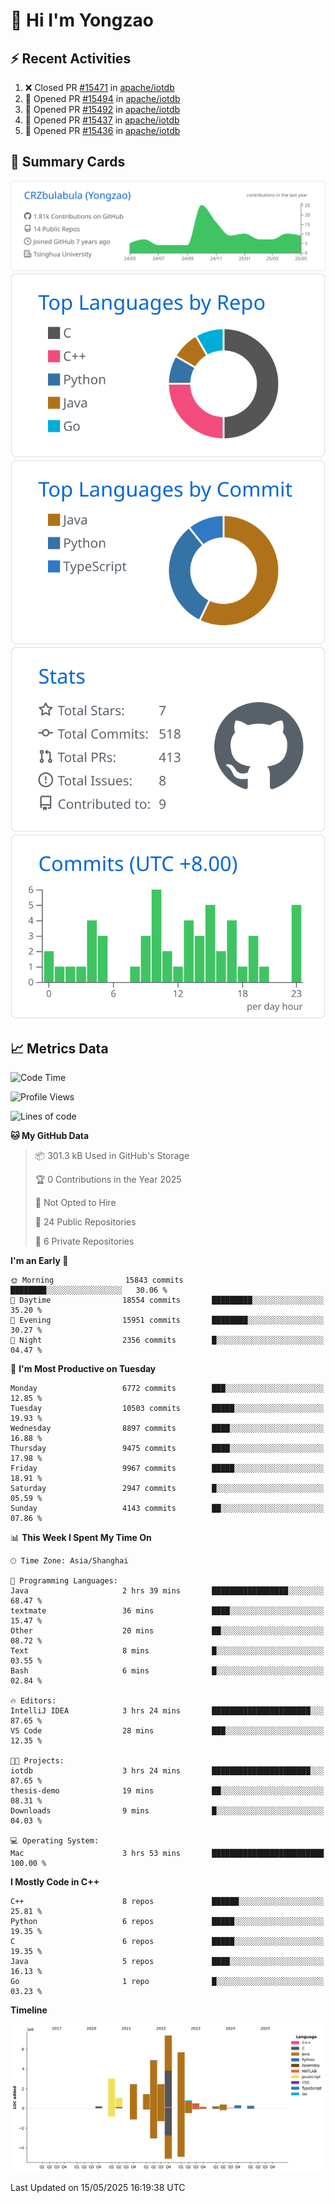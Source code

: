 # 👋 Hi I'm Yongzao

## ⚡ Recent Activities
<!--START_SECTION:activity-->
1. ❌ Closed PR [#15471](https://github.com/apache/iotdb/pull/15471) in [apache/iotdb](https://github.com/apache/iotdb)
2. 💪 Opened PR [#15494](https://github.com/apache/iotdb/pull/15494) in [apache/iotdb](https://github.com/apache/iotdb)
3. 💪 Opened PR [#15492](https://github.com/apache/iotdb/pull/15492) in [apache/iotdb](https://github.com/apache/iotdb)
4. 💪 Opened PR [#15437](https://github.com/apache/iotdb/pull/15437) in [apache/iotdb](https://github.com/apache/iotdb)
5. 💪 Opened PR [#15436](https://github.com/apache/iotdb/pull/15436) in [apache/iotdb](https://github.com/apache/iotdb)
<!--END_SECTION:activity-->

## 🎑 Summary Cards

[![](https://raw.githubusercontent.com/CRZbulabula/CRZbulabula/main/profile-summary-card-output/github/0-profile-details.svg)](https://github.com/vn7n24fzkq/github-profile-summary-cards)
[![](https://raw.githubusercontent.com/CRZbulabula/CRZbulabula/main/profile-summary-card-output/github/1-repos-per-language.svg)](https://github.com/vn7n24fzkq/github-profile-summary-cards) [![](https://raw.githubusercontent.com/CRZbulabula/CRZbulabula/main/profile-summary-card-output/github/2-most-commit-language.svg)](https://github.com/vn7n24fzkq/github-profile-summary-cards)
[![](https://raw.githubusercontent.com/CRZbulabula/CRZbulabula/main/profile-summary-card-output/github/3-stats.svg)](https://github.com/vn7n24fzkq/github-profile-summary-cards) [![](https://raw.githubusercontent.com/CRZbulabula/CRZbulabula/main/profile-summary-card-output/github/4-productive-time.svg)](https://github.com/vn7n24fzkq/github-profile-summary-cards)

## 📈 Metrics Data

<!--START_SECTION:waka-->
![Code Time](http://img.shields.io/badge/Code%20Time-863%20hrs%2045%20mins-blue)

![Profile Views](http://img.shields.io/badge/Profile%20Views-0-blue)

![Lines of code](https://img.shields.io/badge/From%20Hello%20World%20I%27ve%20Written-30.9%20million%20lines%20of%20code-blue)

**🐱 My GitHub Data** 

> 📦 301.3 kB Used in GitHub's Storage 
 > 
> 🏆 0 Contributions in the Year 2025
 > 
> 🚫 Not Opted to Hire
 > 
> 📜 24 Public Repositories 
 > 
> 🔑 6 Private Repositories 
 > 
**I'm an Early 🐤** 

```text
🌞 Morning                15843 commits       ████████░░░░░░░░░░░░░░░░░   30.06 % 
🌆 Daytime                18554 commits       █████████░░░░░░░░░░░░░░░░   35.20 % 
🌃 Evening                15951 commits       ████████░░░░░░░░░░░░░░░░░   30.27 % 
🌙 Night                  2356 commits        █░░░░░░░░░░░░░░░░░░░░░░░░   04.47 % 
```
📅 **I'm Most Productive on Tuesday** 

```text
Monday                   6772 commits        ███░░░░░░░░░░░░░░░░░░░░░░   12.85 % 
Tuesday                  10503 commits       █████░░░░░░░░░░░░░░░░░░░░   19.93 % 
Wednesday                8897 commits        ████░░░░░░░░░░░░░░░░░░░░░   16.88 % 
Thursday                 9475 commits        ████░░░░░░░░░░░░░░░░░░░░░   17.98 % 
Friday                   9967 commits        █████░░░░░░░░░░░░░░░░░░░░   18.91 % 
Saturday                 2947 commits        █░░░░░░░░░░░░░░░░░░░░░░░░   05.59 % 
Sunday                   4143 commits        ██░░░░░░░░░░░░░░░░░░░░░░░   07.86 % 
```


📊 **This Week I Spent My Time On** 

```text
🕑︎ Time Zone: Asia/Shanghai

💬 Programming Languages: 
Java                     2 hrs 39 mins       █████████████████░░░░░░░░   68.47 % 
textmate                 36 mins             ████░░░░░░░░░░░░░░░░░░░░░   15.47 % 
Other                    20 mins             ██░░░░░░░░░░░░░░░░░░░░░░░   08.72 % 
Text                     8 mins              █░░░░░░░░░░░░░░░░░░░░░░░░   03.55 % 
Bash                     6 mins              █░░░░░░░░░░░░░░░░░░░░░░░░   02.84 % 

🔥 Editors: 
IntelliJ IDEA            3 hrs 24 mins       ██████████████████████░░░   87.65 % 
VS Code                  28 mins             ███░░░░░░░░░░░░░░░░░░░░░░   12.35 % 

🐱‍💻 Projects: 
iotdb                    3 hrs 24 mins       ██████████████████████░░░   87.65 % 
thesis-demo              19 mins             ██░░░░░░░░░░░░░░░░░░░░░░░   08.31 % 
Downloads                9 mins              █░░░░░░░░░░░░░░░░░░░░░░░░   04.03 % 

💻 Operating System: 
Mac                      3 hrs 53 mins       █████████████████████████   100.00 % 
```

**I Mostly Code in C++** 

```text
C++                      8 repos             ██████░░░░░░░░░░░░░░░░░░░   25.81 % 
Python                   6 repos             █████░░░░░░░░░░░░░░░░░░░░   19.35 % 
C                        6 repos             █████░░░░░░░░░░░░░░░░░░░░   19.35 % 
Java                     5 repos             ████░░░░░░░░░░░░░░░░░░░░░   16.13 % 
Go                       1 repo              █░░░░░░░░░░░░░░░░░░░░░░░░   03.23 % 
```



**Timeline**

![Lines of Code chart](https://raw.githubusercontent.com/CRZbulabula/CRZbulabula/main/assets/bar_graph.png)


 Last Updated on 15/05/2025 16:19:38 UTC
<!--END_SECTION:waka-->

